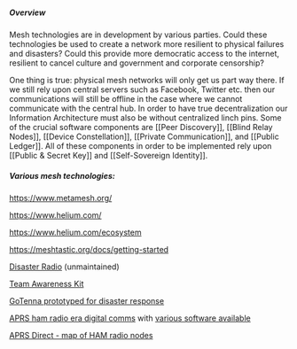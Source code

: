 ##### Overview

Mesh technologies are in development by various parties.  Could these technologies be used to create a network more resilient to physical failures and disasters?  Could this provide more democratic access to the internet, resilient to cancel culture and government and corporate censorship?

One thing is true: physical mesh networks will only get us part way there.  If we still rely upon central servers such as Facebook, Twitter etc. then our communications will still be offline in the case where we cannot communicate with the central hub.  In order to have true decentralization our Information Architecture must also be without centralized linch pins.  Some of the crucial software components are [[Peer Discovery]], [[Blind Relay Nodes]], [[Device Constellation]], [[Private Communication]], and [[Public Ledger]].  All of these components in order to be implemented rely upon [[Public & Secret Key]] and [[Self-Sovereign Identity]].

##### Various mesh technologies:

https://www.metamesh.org/

https://www.helium.com/

https://www.helium.com/ecosystem

https://meshtastic.org/docs/getting-started

[Disaster Radio](https://github.com/sudomesh/disaster-radio/issues/110) (unmaintained)

[Team Awareness Kit](https://www.cofiretech.org/feature-projects/team-awareness-kit-tak)

[GoTenna prototyped for disaster response](https://gotenna.com/blogs/newsroom/operation-phoenix-stays-connected-during-disaster-recovery-training-with-gotenna-mesh)

[APRS ham radio era digital comms](http://www.aprs.org/psat.html) with [various software available](https://www.dxzone.com/catalog/Software/APRS/)

[APRS Direct - map of HAM radio nodes](https://www.aprsdirect.com/)

